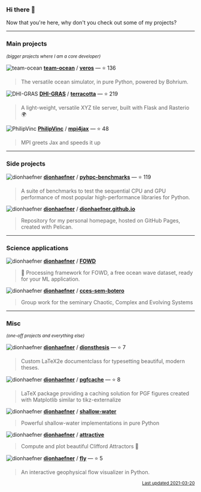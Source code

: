### Hi there :wave:

Now that you're here, why don't you check out some of my projects?


---

### Main projects


<sup><i>(bigger projects where I am a core developer)</i></sup>




![team-ocean](https://avatars.githubusercontent.com/u/57774860?v=4&s=16)
<a href="https://api.github.com/users/team-ocean"><b>team-ocean</b></a>
/
<a href="https://github.com/team-ocean/veros"><b>veros</b></a>
 — :star: 136

> The versatile ocean simulator, in pure Python, powered by Bohrium.



![DHI-GRAS](https://avatars.githubusercontent.com/u/14074266?v=4&s=16)
<a href="https://api.github.com/users/DHI-GRAS"><b>DHI-GRAS</b></a>
/
<a href="https://github.com/DHI-GRAS/terracotta"><b>terracotta</b></a>
 — :star: 219

> A light-weight, versatile XYZ tile server, built with Flask and Rasterio :earth_africa:



![PhilipVinc](https://avatars.githubusercontent.com/u/2407108?v=4&s=16)
<a href="https://api.github.com/users/PhilipVinc"><b>PhilipVinc</b></a>
/
<a href="https://github.com/PhilipVinc/mpi4jax"><b>mpi4jax</b></a>
 — :star: 48

> MPI greets Jax and speeds it up



---

### Side projects





![dionhaefner](https://avatars.githubusercontent.com/u/11994217?v=4&s=16)
<a href="https://api.github.com/users/dionhaefner"><b>dionhaefner</b></a>
/
<a href="https://github.com/dionhaefner/pyhpc-benchmarks"><b>pyhpc-benchmarks</b></a>
 — :star: 119

> A suite of benchmarks to test the sequential CPU and GPU performance of most popular high-performance libraries for Python.



![dionhaefner](https://avatars.githubusercontent.com/u/11994217?v=4&s=16)
<a href="https://api.github.com/users/dionhaefner"><b>dionhaefner</b></a>
/
<a href="https://github.com/dionhaefner/dionhaefner.github.io"><b>dionhaefner.github.io</b></a>


> Repository for my personal homepage, hosted on GitHub Pages, created with Pelican.



---

### Science applications





![dionhaefner](https://avatars.githubusercontent.com/u/11994217?v=4&s=16)
<a href="https://api.github.com/users/dionhaefner"><b>dionhaefner</b></a>
/
<a href="https://github.com/dionhaefner/FOWD"><b>FOWD</b></a>


> :ocean: Processing framework for FOWD, a free ocean wave dataset, ready for your ML application.



![dionhaefner](https://avatars.githubusercontent.com/u/11994217?v=4&s=16)
<a href="https://api.github.com/users/dionhaefner"><b>dionhaefner</b></a>
/
<a href="https://github.com/dionhaefner/cces-sem-botero"><b>cces-sem-botero</b></a>


> Group work for the seminary Chaotic, Complex and Evolving Systems



---

### Misc


<sup><i>(one-off projects and everything else)</i></sup>




![dionhaefner](https://avatars.githubusercontent.com/u/11994217?v=4&s=16)
<a href="https://api.github.com/users/dionhaefner"><b>dionhaefner</b></a>
/
<a href="https://github.com/dionhaefner/dionsthesis"><b>dionsthesis</b></a>
 — :star: 7

> Custom LaTeX2e documentclass for typesetting beautiful, modern theses.



![dionhaefner](https://avatars.githubusercontent.com/u/11994217?v=4&s=16)
<a href="https://api.github.com/users/dionhaefner"><b>dionhaefner</b></a>
/
<a href="https://github.com/dionhaefner/pgfcache"><b>pgfcache</b></a>
 — :star: 8

> LaTeX package providing a caching solution for PGF figures created with Matplotlib similar to tikz-externalize



![dionhaefner](https://avatars.githubusercontent.com/u/11994217?v=4&s=16)
<a href="https://api.github.com/users/dionhaefner"><b>dionhaefner</b></a>
/
<a href="https://github.com/dionhaefner/shallow-water"><b>shallow-water</b></a>


> Powerful shallow-water implementations in pure Python



![dionhaefner](https://avatars.githubusercontent.com/u/11994217?v=4&s=16)
<a href="https://api.github.com/users/dionhaefner"><b>dionhaefner</b></a>
/
<a href="https://github.com/dionhaefner/attractive"><b>attractive</b></a>


> Compute and plot beautiful Clifford Attractors 💫



![dionhaefner](https://avatars.githubusercontent.com/u/11994217?v=4&s=16)
<a href="https://api.github.com/users/dionhaefner"><b>dionhaefner</b></a>
/
<a href="https://github.com/dionhaefner/fly"><b>fly</b></a>
 — :star: 5

> An interactive geophysical flow visualizer in Python.




<p align="right">
<sub>
<a href="https://github.com/dionhaefner/dionhaefner">Last updated 2021-03-20</a>
</sub>
</p>